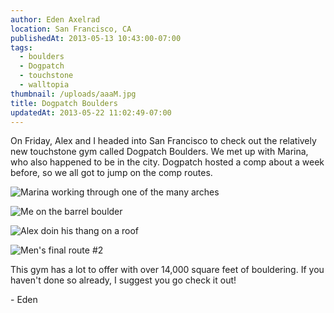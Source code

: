 ```yaml
---
author: Eden Axelrad
location: San Francisco, CA
publishedAt: 2013-05-13 10:43:00-07:00
tags:
  - boulders
  - Dogpatch
  - touchstone
  - walltopia
thumbnail: /uploads/aaaM.jpg
title: Dogpatch Boulders
updatedAt: 2013-05-22 11:02:49-07:00
---
```


On Friday, Alex and I headed into San Francisco to check out the relatively new touchstone gym called Dogpatch Boulders. We met up with Marina, who also happened to be in the city. Dogpatch hosted a comp about a week before, so we all got to jump on the comp routes.

![Marina working through one of the many arches](/uploads/aaaM.jpg)

![Me on the barrel boulder](/uploads/asdddd.jpg)

![Alex doin his thang on a roof](/uploads/ssA.jpg)

![Men's final route #2](/uploads/sdfds.jpg)

This gym has a lot to offer with over 14,000 square feet of bouldering. If you haven't done so already, I suggest you go check it out!

\- Eden
